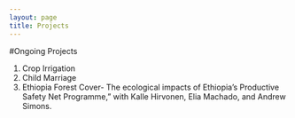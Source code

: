 ```yaml
---
layout: page
title: Projects
---
```


#Ongoing Projects 
1. Crop Irrigation
2. Child Marriage
3. Ethiopia Forest Cover- The ecological impacts of Ethiopia’s Productive Safety Net Programme,” with Kalle Hirvonen, Elia Machado, and Andrew Simons.
